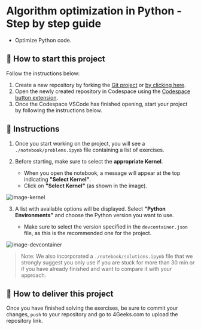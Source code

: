 <!--hide-->
# Algorithm optimization in Python - Step by step guide
<!--endhide-->

- Optimize Python code.

## 🌱 How to start this project

Follow the instructions below:

1. Create a new repository by forking the [Git project](https://github.com/4GeeksAcademy/algorithm-optimization-project-machine-learning) or [by clicking here](https://github.com/4GeeksAcademy/algorithm-optimization-project-machine-learning/fork).
2. Open the newly created repository in Codespace using the [Codespace button extension](https://docs.github.com/en/codespaces/developing-in-codespaces/creating-a-codespace-for-a-repository#creating-a-codespace-for-a-repository).
3. Once the Codespace VSCode has finished opening, start your project by following the instructions below.

## 📝 Instructions

1. Once you start working on the project, you will see a `./notebook/problems.ipynb` file containing a list of exercises. 

2. Before starting, make sure to select the **appropriate Kernel**.

    - When you open the notebook, a message will appear at the top indicating **"Select Kernel"**.
    - Click on **"Select Kernel"** (as shown in the image).

![image-kernel](https://github.com/4GeeksAcademy/probability-exercises-project-in-python/blob/main/assets/image-kernel.png?raw=true)

3. A list with available options will be displayed. Select **"Python Environments"** and choose the Python version you want to use.

    - Make sure to select the version specified in the `devcontainer.json` file, as this is the recommended one for the project.

![image-devcontainer](https://github.com/4GeeksAcademy/probability-exercises-project-in-python/blob/main/assets/devcontainer-image.png?raw=true)

> Note: We also incorporated a `./notebook/solutions.ipynb` file that we strongly suggest you only use if you are stuck for more than 30 min or if you have already finished and want to compare it with your approach.

## 🚛 How to deliver this project

Once you have finished solving the exercises, be sure to commit your changes, `push` to your repository and go to 4Geeks.com to upload the repository link.

